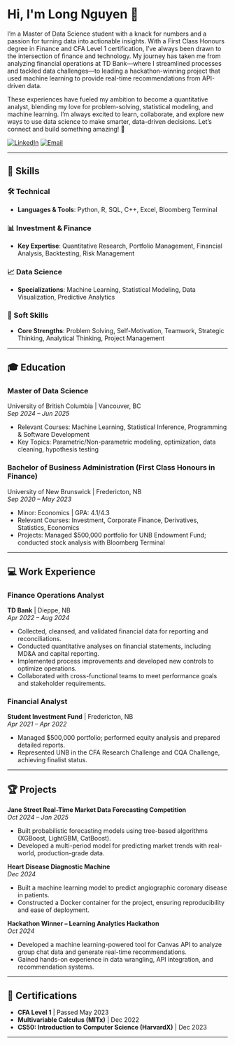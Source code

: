 # Hi, I'm Long Nguyen 👋

I’m a Master of Data Science student with a knack for numbers and a passion for turning data into actionable insights. With a First Class Honours degree in Finance and CFA Level 1 certification, I’ve always been drawn to the intersection of finance and technology. My journey has taken me from analyzing financial operations at TD Bank—where I streamlined processes and tackled data challenges—to leading a hackathon-winning project that used machine learning to provide real-time recommendations from API-driven data.

These experiences have fueled my ambition to become a quantitative analyst, blending my love for problem-solving, statistical modeling, and machine learning. I’m always excited to learn, collaborate, and explore new ways to use data science to make smarter, data-driven decisions. Let’s connect and build something amazing! 🚀

[![LinkedIn](https://img.shields.io/badge/-LinkedIn-blue?style=for-the-badge&logo=linkedin)](https://www.linkedin.com/in/longlpnguyen/)
[![Email](https://img.shields.io/badge/Email-Click%20Here-blue?style=for-the-badge&logo=gmail)](mailto:longlpnguyen.career@gmail.com)  

---
## 💼 Skills

### 🛠 Technical
- **Languages & Tools**: Python, R, SQL, C++, Excel, Bloomberg Terminal

### 📊 Investment & Finance
- **Key Expertise**: Quantitative Research, Portfolio Management, Financial Analysis, Backtesting, Risk Management

### 📈 Data Science
- **Specializations**: Machine Learning, Statistical Modeling, Data Visualization, Predictive Analytics

### 🌟 Soft Skills
- **Core Strengths**: Problem Solving, Self-Motivation, Teamwork, Strategic Thinking, Analytical Thinking, Project Management

---
 
## 🎓 Education  

### **Master of Data Science**  
University of British Columbia | Vancouver, BC  
*Sep 2024 – Jun 2025*  
- Relevant Courses: Machine Learning, Statistical Inference, Programming & Software Development  
- Key Topics: Parametric/Non-parametric modeling, optimization, data cleaning, hypothesis testing  

### **Bachelor of Business Administration (First Class Honours in Finance)**  
University of New Brunswick | Fredericton, NB  
*Sep 2020 – May 2023*  
- Minor: Economics | GPA: 4.1/4.3  
- Relevant Courses: Investment, Corporate Finance, Derivatives, Statistics, Economics  
- Projects: Managed $500,000 portfolio for UNB Endowment Fund; conducted stock analysis with Bloomberg Terminal  

---

## 💻 Work Experience  

### **Finance Operations Analyst**  
**TD Bank** | Dieppe, NB  
*Apr 2022 – Aug 2024*  
- Collected, cleansed, and validated financial data for reporting and reconciliations.  
- Conducted quantitative analyses on financial statements, including MD&A and capital reporting.  
- Implemented process improvements and developed new controls to optimize operations.  
- Collaborated with cross-functional teams to meet performance goals and stakeholder requirements.  

### **Financial Analyst**  
**Student Investment Fund** | Fredericton, NB  
*Apr 2021 – Apr 2022*  
- Managed $500,000 portfolio; performed equity analysis and prepared detailed reports.  
- Represented UNB in the CFA Research Challenge and CQA Challenge, achieving finalist status.  

---

## 🏆 Projects  

**Jane Street Real-Time Market Data Forecasting Competition**  
*Oct 2024 – Jan 2025*  
- Built probabilistic forecasting models using tree-based algorithms (XGBoost, LightGBM, CatBoost).  
- Developed a multi-period model for predicting market trends with real-world, production-grade data.  

**Heart Disease Diagnostic Machine**  
*Dec 2024*  
- Built a machine learning model to predict angiographic coronary disease in patients.  
- Constructed a Docker container for the project, ensuring reproducibility and ease of deployment.  

**Hackathon Winner – Learning Analytics Hackathon**  
*Oct 2024*  
- Developed a machine learning-powered tool for Canvas API to analyze group chat data and generate real-time recommendations.  
- Gained hands-on experience in data wrangling, API integration, and recommendation systems.  

---

## 📜 Certifications  
- **CFA Level 1** | Passed May 2023  
- **Multivariable Calculus (MITx)** | Dec 2022  
- **CS50: Introduction to Computer Science (HarvardX)** | Dec 2023  

---